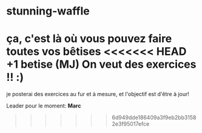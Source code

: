 # stunning-waffle
ça, c'est là où vous pouvez faire toutes vos bêtises 
<<<<<<< HEAD
+1 betise (MJ)
On veut des exercices !! :)
=======
je posterai des exercices au fur et à mesure, et l'objectif est d'être à jour!

Leader pour le moment: **Marc**
>>>>>>> 6d949dde186409a3f9eb2bb31582e3f95017efce
